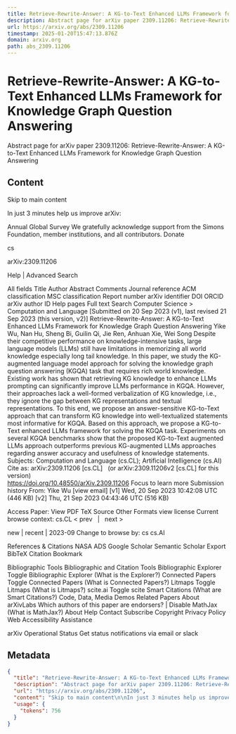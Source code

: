 ```yaml
---
title: Retrieve-Rewrite-Answer: A KG-to-Text Enhanced LLMs Framework for Knowledge Graph Question Answering
description: Abstract page for arXiv paper 2309.11206: Retrieve-Rewrite-Answer: A KG-to-Text Enhanced LLMs Framework for Knowledge Graph Question Answering
url: https://arxiv.org/abs/2309.11206
timestamp: 2025-01-20T15:47:13.876Z
domain: arxiv.org
path: abs_2309.11206
---
```


# Retrieve-Rewrite-Answer: A KG-to-Text Enhanced LLMs Framework for Knowledge Graph Question Answering


Abstract page for arXiv paper 2309.11206: Retrieve-Rewrite-Answer: A KG-to-Text Enhanced LLMs Framework for Knowledge Graph Question Answering


## Content

Skip to main content

In just 3 minutes help us improve arXiv:

Annual Global Survey
We gratefully acknowledge support from the Simons Foundation, member institutions, and all contributors.
Donate
>
cs
>
arXiv:2309.11206

Help | Advanced Search

All fields
Title
Author
Abstract
Comments
Journal reference
ACM classification
MSC classification
Report number
arXiv identifier
DOI
ORCID
arXiv author ID
Help pages
Full text
Search
Computer Science > Computation and Language
[Submitted on 20 Sep 2023 (v1), last revised 21 Sep 2023 (this version, v2)]
Retrieve-Rewrite-Answer: A KG-to-Text Enhanced LLMs Framework for Knowledge Graph Question Answering
Yike Wu, Nan Hu, Sheng Bi, Guilin Qi, Jie Ren, Anhuan Xie, Wei Song
Despite their competitive performance on knowledge-intensive tasks, large language models (LLMs) still have limitations in memorizing all world knowledge especially long tail knowledge. In this paper, we study the KG-augmented language model approach for solving the knowledge graph question answering (KGQA) task that requires rich world knowledge. Existing work has shown that retrieving KG knowledge to enhance LLMs prompting can significantly improve LLMs performance in KGQA. However, their approaches lack a well-formed verbalization of KG knowledge, i.e., they ignore the gap between KG representations and textual representations. To this end, we propose an answer-sensitive KG-to-Text approach that can transform KG knowledge into well-textualized statements most informative for KGQA. Based on this approach, we propose a KG-to-Text enhanced LLMs framework for solving the KGQA task. Experiments on several KGQA benchmarks show that the proposed KG-to-Text augmented LLMs approach outperforms previous KG-augmented LLMs approaches regarding answer accuracy and usefulness of knowledge statements.
Subjects:	Computation and Language (cs.CL); Artificial Intelligence (cs.AI)
Cite as:	arXiv:2309.11206 [cs.CL]
 	(or arXiv:2309.11206v2 [cs.CL] for this version)
 	
https://doi.org/10.48550/arXiv.2309.11206
Focus to learn more
Submission history
From: Yike Wu [view email]
[v1] Wed, 20 Sep 2023 10:42:08 UTC (446 KB)
[v2] Thu, 21 Sep 2023 04:43:46 UTC (516 KB)

Access Paper:
View PDF
TeX Source
Other Formats
view license
Current browse context:
cs.CL
< prev   |   next >

new | recent | 2023-09
Change to browse by:
cs
cs.AI

References & Citations
NASA ADS
Google Scholar
Semantic Scholar
Export BibTeX Citation
Bookmark
 
Bibliographic Tools
Bibliographic and Citation Tools
Bibliographic Explorer Toggle
Bibliographic Explorer (What is the Explorer?)
Connected Papers Toggle
Connected Papers (What is Connected Papers?)
Litmaps Toggle
Litmaps (What is Litmaps?)
scite.ai Toggle
scite Smart Citations (What are Smart Citations?)
Code, Data, Media
Demos
Related Papers
About arXivLabs
Which authors of this paper are endorsers? | Disable MathJax (What is MathJax?)
About
Help
Contact
Subscribe
Copyright
Privacy Policy
Web Accessibility Assistance

arXiv Operational Status 
Get status notifications via email or slack

## Metadata

```json
{
  "title": "Retrieve-Rewrite-Answer: A KG-to-Text Enhanced LLMs Framework for Knowledge Graph Question Answering",
  "description": "Abstract page for arXiv paper 2309.11206: Retrieve-Rewrite-Answer: A KG-to-Text Enhanced LLMs Framework for Knowledge Graph Question Answering",
  "url": "https://arxiv.org/abs/2309.11206",
  "content": "Skip to main content\n\nIn just 3 minutes help us improve arXiv:\n\nAnnual Global Survey\nWe gratefully acknowledge support from the Simons Foundation, member institutions, and all contributors.\nDonate\n>\ncs\n>\narXiv:2309.11206\n\nHelp | Advanced Search\n\nAll fields\nTitle\nAuthor\nAbstract\nComments\nJournal reference\nACM classification\nMSC classification\nReport number\narXiv identifier\nDOI\nORCID\narXiv author ID\nHelp pages\nFull text\nSearch\nComputer Science > Computation and Language\n[Submitted on 20 Sep 2023 (v1), last revised 21 Sep 2023 (this version, v2)]\nRetrieve-Rewrite-Answer: A KG-to-Text Enhanced LLMs Framework for Knowledge Graph Question Answering\nYike Wu, Nan Hu, Sheng Bi, Guilin Qi, Jie Ren, Anhuan Xie, Wei Song\nDespite their competitive performance on knowledge-intensive tasks, large language models (LLMs) still have limitations in memorizing all world knowledge especially long tail knowledge. In this paper, we study the KG-augmented language model approach for solving the knowledge graph question answering (KGQA) task that requires rich world knowledge. Existing work has shown that retrieving KG knowledge to enhance LLMs prompting can significantly improve LLMs performance in KGQA. However, their approaches lack a well-formed verbalization of KG knowledge, i.e., they ignore the gap between KG representations and textual representations. To this end, we propose an answer-sensitive KG-to-Text approach that can transform KG knowledge into well-textualized statements most informative for KGQA. Based on this approach, we propose a KG-to-Text enhanced LLMs framework for solving the KGQA task. Experiments on several KGQA benchmarks show that the proposed KG-to-Text augmented LLMs approach outperforms previous KG-augmented LLMs approaches regarding answer accuracy and usefulness of knowledge statements.\nSubjects:\tComputation and Language (cs.CL); Artificial Intelligence (cs.AI)\nCite as:\tarXiv:2309.11206 [cs.CL]\n \t(or arXiv:2309.11206v2 [cs.CL] for this version)\n \t\nhttps://doi.org/10.48550/arXiv.2309.11206\nFocus to learn more\nSubmission history\nFrom: Yike Wu [view email]\n[v1] Wed, 20 Sep 2023 10:42:08 UTC (446 KB)\n[v2] Thu, 21 Sep 2023 04:43:46 UTC (516 KB)\n\nAccess Paper:\nView PDF\nTeX Source\nOther Formats\nview license\nCurrent browse context:\ncs.CL\n< prev   |   next >\n\nnew | recent | 2023-09\nChange to browse by:\ncs\ncs.AI\n\nReferences & Citations\nNASA ADS\nGoogle Scholar\nSemantic Scholar\nExport BibTeX Citation\nBookmark\n \nBibliographic Tools\nBibliographic and Citation Tools\nBibliographic Explorer Toggle\nBibliographic Explorer (What is the Explorer?)\nConnected Papers Toggle\nConnected Papers (What is Connected Papers?)\nLitmaps Toggle\nLitmaps (What is Litmaps?)\nscite.ai Toggle\nscite Smart Citations (What are Smart Citations?)\nCode, Data, Media\nDemos\nRelated Papers\nAbout arXivLabs\nWhich authors of this paper are endorsers? | Disable MathJax (What is MathJax?)\nAbout\nHelp\nContact\nSubscribe\nCopyright\nPrivacy Policy\nWeb Accessibility Assistance\n\narXiv Operational Status \nGet status notifications via email or slack",
  "usage": {
    "tokens": 756
  }
}
```
